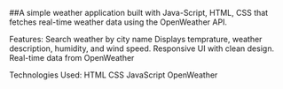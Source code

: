 ##A simple weather application built with Java-Script, HTML, CSS that fetches real-time weather data using the OpenWeather API.

Features:
Search weather by city name
Displays temprature, weather description, humidity, and wind speed.
Responsive UI with clean design.
Real-time data from OpenWeather

Technologies Used:
HTML
CSS
JavaScript
OpenWeather

